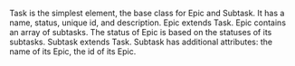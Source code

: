 Task is the simplest element, the base class for Epic and Subtask. It has a name, status, unique id, and description.
Epic extends Task. Epic contains an array of subtasks. The status of Epic is based on the statuses of its subtasks.
Subtask extends Task. Subtask has additional attributes: the name of its Epic, the id of its Epic.
